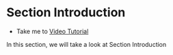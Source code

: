 # Section Introduction
  - Take me to [Video Tutorial](https://kodekloud.com/courses/1378608/lectures/31704744)
  
In this section, we will take a look at Section Introduction


